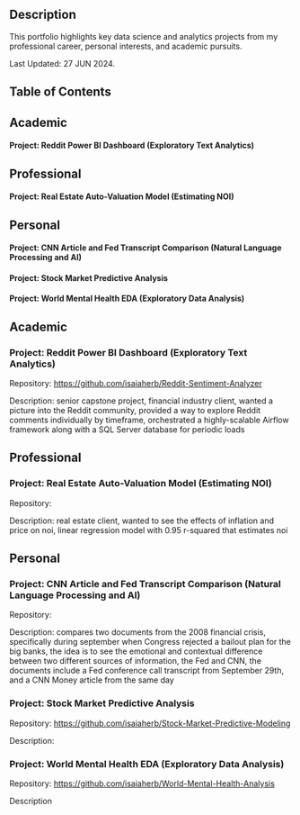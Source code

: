 ## Description
This portfolio highlights key data science and analytics projects from my professional career, personal interests, and academic pursuits.

Last Updated: 27 JUN 2024.

## Table of Contents
## Academic
#### Project: Reddit Power BI Dashboard (Exploratory Text Analytics)
## Professional
#### Project: Real Estate Auto-Valuation Model (Estimating NOI)
## Personal 
#### Project: CNN Article and Fed Transcript Comparison (Natural Language Processing and AI)
#### Project: Stock Market Predictive Analysis
#### Project: World Mental Health EDA (Exploratory Data Analysis)

## Academic
### Project: Reddit Power BI Dashboard (Exploratory Text Analytics)
Repository: https://github.com/isaiaherb/Reddit-Sentiment-Analyzer 

Description: senior capstone project, financial industry client, wanted a picture into the Reddit community, provided a way to explore Reddit comments individually by timeframe, orchestrated a highly-scalable Airflow framework along with a SQL Server database for periodic loads

## Professional
### Project: Real Estate Auto-Valuation Model (Estimating NOI)
Repository: 

Description: real estate client, wanted to see the effects of inflation and price on noi, linear regression model with 0.95 r-squared that estimates noi

## Personal
### Project: CNN Article and Fed Transcript Comparison (Natural Language Processing and AI)
Repository: 

Description: compares two documents from the 2008 financial crisis, specifically during september when Congress rejected a bailout plan for the big banks, the idea is to see the emotional and contextual difference between two different sources of information, the Fed and CNN, the documents include a Fed conference call transcript from September 29th, and a CNN Money article from the same day

### Project: Stock Market Predictive Analysis
Repository: https://github.com/isaiaherb/Stock-Market-Predictive-Modeling

Description:

### Project: World Mental Health EDA (Exploratory Data Analysis)
Repository: https://github.com/isaiaherb/World-Mental-Health-Analysis

Description

